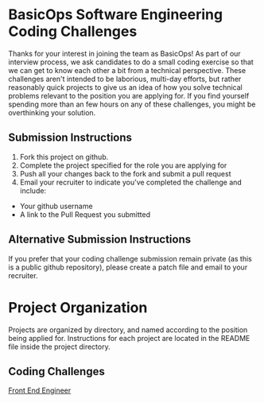 # BasicOps Software Engineering Coding Challenges
Thanks for your interest in joining the team as BasicOps!  As part of our interview process, we ask candidates to do a small coding exercise so that we can get to know each other a bit from a technical perspective.  These challenges aren't intended to be laborious, multi-day efforts, but rather reasonably quick projects to give us an idea of how you solve technical problems relevant to the position you are applying for.  If you find yourself spending more than an few hours on any of these challenges, you might be overthinking your solution.

## Submission Instructions ##
1. Fork this project on github.
2. Complete the project specified for the role you are applying for
3. Push all your changes back to the fork and submit a pull request
4. Email your recruiter to indicate you've completed the challenge and include:
  * Your github username
  * A link to the Pull Request you submitted
  
## Alternative Submission Instructions ##
If you prefer that your coding challenge submission remain private (as this is a public github repository), please create a patch file and email to your recruiter.

# Project Organization #
Projects are organized by directory, and named according to the position being applied for.  Instructions for each project are located in the README file inside the project directory.

## Coding Challenges ##
[Front End Engineer](https://www.github.com/BasicOps/CodingChallenges/Front-End-Engineer)
